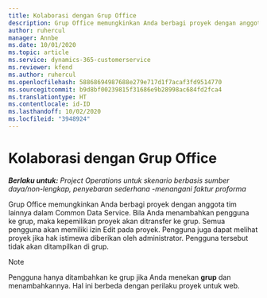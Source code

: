 ```yaml
---
title: Kolaborasi dengan Grup Office
description: Grup Office memungkinkan Anda berbagi proyek dengan anggota tim lainnya di Common Data Service.
author: ruhercul
manager: Annbe
ms.date: 10/01/2020
ms.topic: article
ms.service: dynamics-365-customerservice
ms.reviewer: kfend
ms.author: ruhercul
ms.openlocfilehash: 58868694987688e279e717d1f7acaf3fd9514770
ms.sourcegitcommit: b9d8bf00239815f31686e9b28998ac684fd2fca4
ms.translationtype: HT
ms.contentlocale: id-ID
ms.lasthandoff: 10/02/2020
ms.locfileid: "3948924"
---
```

# <a name="collaboration-with-office-groups"></a>Kolaborasi dengan Grup Office

_**Berlaku untuk:** Project Operations untuk skenario berbasis sumber daya/non-lengkap, penyebaran sederhana -menangani faktur proforma_

Grup Office memungkinkan Anda berbagi proyek dengan anggota tim lainnya dalam Common Data Service. Bila Anda menambahkan pengguna ke grup, maka kepemilikan proyek akan ditransfer ke grup. Semua pengguna akan memiliki izin Edit pada proyek. Pengguna juga dapat melihat proyek jika hak istimewa diberikan oleh administrator. Pengguna tersebut tidak akan ditampilkan di grup.

> [!NOTE] 
> Pengguna hanya ditambahkan ke grup jika Anda menekan **grup** dan menambahkannya. Hal ini berbeda dengan perilaku proyek untuk web. 

